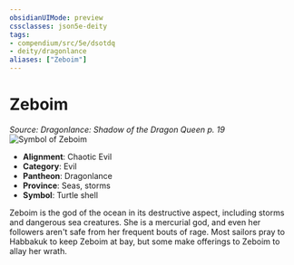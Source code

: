 ```yaml
---
obsidianUIMode: preview
cssclasses: json5e-deity
tags:
- compendium/src/5e/dsotdq
- deity/dragonlance
aliases: ["Zeboim"]
---
```

# Zeboim
*Source: Dragonlance: Shadow of the Dragon Queen p. 19* 
![Symbol of Zeboim](/2-Mechanics/CLI/deities/img/dsotdq-018-00-030-symbol-zeboim.webp#symbol)

- **Alignment**: Chaotic Evil
- **Category**: Evil
- **Pantheon**: Dragonlance
- **Province**: Seas, storms
- **Symbol**: Turtle shell

Zeboim is the god of the ocean in its destructive aspect, including storms and dangerous sea creatures. She is a mercurial god, and even her followers aren't safe from her frequent bouts of rage. Most sailors pray to Habbakuk to keep Zeboim at bay, but some make offerings to Zeboim to allay her wrath.